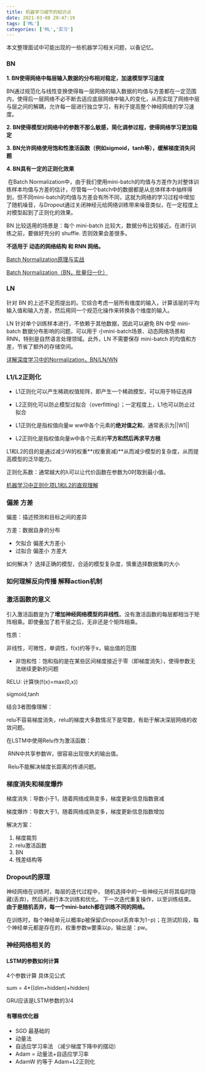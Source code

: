 ```yaml
---
title: 机器学习细节的知识点
date: 2021-03-08 20:47:19
tags: ['ML']
categories: ['ML','实习']
---
```


本文整理面试中可能出现的一些机器学习相关问题，以备记忆。

<!--more-->

###  BN

**1. BN使得网络中每层输入数据的分布相对稳定，加速模型学习速度**

​	BN通过规范化与线性变换使得每一层网络的输入数据的均值与方差都在一定范围内，使得后一层网络不必不断去适应底层网络中输入的变化，从而实现了网络中层与层之间的解耦，允许每一层进行独立学习，有利于提高整个神经网络的学习速度。

**2. BN使得模型对网络中的参数不那么敏感，简化调参过程，使得网络学习更加稳定**

**3. BN允许网络使用饱和性激活函数（例如sigmoid，tanh等），缓解梯度消失问题**

**4. BN具有一定的正则化效果**

​	在Batch Normalization中，由于我们使用mini-batch的均值与方差作为对整体训练样本均值与方差的估计，尽管每一个batch中的数据都是从总体样本中抽样得到，但不同mini-batch的均值与方差会有所不同，这就为网络的学习过程中增加了随机噪音，与Dropout通过关闭神经元给网络训练带来噪音类似，在一定程度上对模型起到了正则化的效果。

BN 比较适用的场景是：每个 mini-batch 比较大，数据分布比较接近。在进行训练之前，要做好充分的 shuffle. 否则效果会差很多。

**不适用于 动态的网络结构 和 RNN 网络。**

[Batch Normalization原理与实战](https://zhuanlan.zhihu.com/p/34879333)

[Batch Normalization（BN，批量归一化）](https://zhuanlan.zhihu.com/p/55852062)

###  LN

针对 BN 的上述不足而提出的。它综合考虑一层所有维度的输入，计算该层的平均输入值和输入方差，然后用同一个规范化操作来转换各个维度的输入。

LN 针对单个训练样本进行，不依赖于其他数据，因此可以避免 BN 中受 mini-batch 数据分布影响的问题，可以用于 小mini-batch场景、动态网络场景和 RNN，特别是自然语言处理领域。此外，LN 不需要保存 mini-batch 的均值和方差，节省了额外的存储空间。

[详解深度学习中的Normalization，BN/LN/WN](https://zhuanlan.zhihu.com/p/33173246)

### L1/L2正则化

- L1正则化可以产生稀疏权值矩阵，即产生一个稀疏模型，可以用于特征选择
- L2正则化可以防止模型过拟合（overfitting）；一定程度上，L1也可以防止过拟合

- L1正则化是指权值向量w w*w*中各个元素的**绝对值之和**，通常表示为||W1||
- L2正则化是指权值向量w中各个元素的**平方和然后再求平方根**

L1和L2的目的是通过减少W的权重**(权重衰减)**从而减少模型的复杂度，从而提高模型的泛华能力。

正则化系数：通常越大的λ可以让代价函数在参数为0时取到最小值。

[机器学习中正则化项L1和L2的直观理解](https://blog.csdn.net/jinping_shi/article/details/52433975)

###  偏差 方差

偏差：描述预测和目标之间的差异

方差：数据自身的分布

- 欠拟合 偏差大方差小
- 过拟合 偏差小 方差大

如何解决？ 选择正确的模型，合适的模型复杂度，慎重选择数据集的大小

###  如何理解反向传播 解释action机制

###  激活函数的意义

引入激活函数是为了**增加神经网络模型的非线性**。没有激活函数的每层都相当于矩阵相乘。即使叠加了若干层之后，无非还是个矩阵相乘。

性质：

非线性，可微性，单调性，f(x)约等于x，输出值的范围

- 非饱和性：饱和指的是在某些区间梯度接近于零（即梯度消失），使得参数无法继续更新的问题

RELU: 计算快(f(x)=max(0,x))

sigmoid,tanh

结合3者图像理解：

relu不容易梯度消失，relu的梯度大多数情况下是常数，有助于解决深层网络的收敛问题。

在LSTM中使用Relu作为激活函数：

​	RNN中共享参数W，很容易出现很大的输出值。

​	Relu不能解决梯度长距离的传递问题。

###   梯度消失和梯度爆炸

梯度消失：导数小于1，随着网络成熟变多，梯度更新信息指数衰减

梯度爆炸：导数大于1，随着网络成熟变多，梯度更新信息指数增加

解决方案：

1. 梯度裁剪
2. relu激活函数
3. BN
4. 残差结构等

###  Dropout的原理

神经网络在训练时，每层的迭代过程中， 随机选择中的一些神经元并将其临时隐藏(丢弃)，然后再进行本次训练和优化。 下一次迭代重复操作，以至训练结束。**由于是随机丢弃，每一个mini-batch都在训练不同的网络。**

 在训练时，每个神经单元以概率p被保留(Dropout丢弃率为1−p)；在测试阶段，每个神经单元都是存在的，权重参数w要乘以p，输出是：pw。 





###  神经网络相关的

#### LSTM的参数如何计算

4个参数计算 具体见公式

sum = 4*((dim+hidden)+hidden)

GRU应该是LSTM参数的3/4

####  有哪些优化器

- SGD 最基础的 
- 动量法
- 自适应学习率法 （减少梯度下降中的摆动）
- Adam = 动量法+自适应学习率
- AdamW 约等于 Adam+L2正则化 



